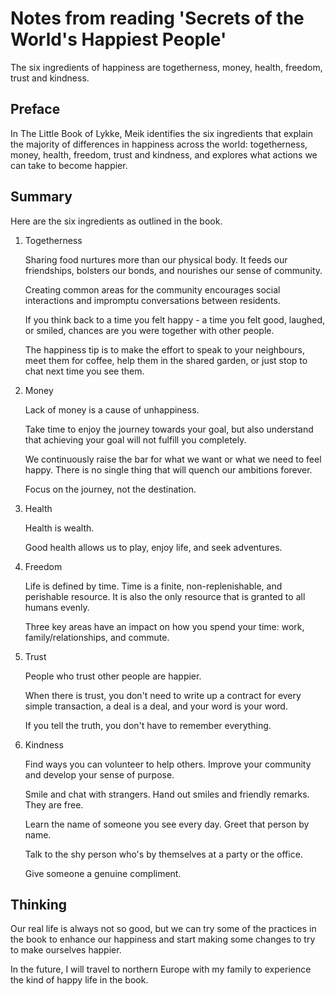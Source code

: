 # Notes from reading 'Secrets of the World's Happiest People'


The six ingredients of happiness are togetherness, money, health, freedom, trust and kindness.

<!--more-->

## Preface

In The Little Book of Lykke, Meik identifies the six ingredients that explain the majority of differences in happiness across the world: togetherness, money, health, freedom, trust and kindness, and explores what actions we can take to become happier.

## Summary

Here are the six ingredients as outlined in the book.

1. Togetherness

    Sharing food nurtures more than our physical body. It feeds our friendships, bolsters our bonds, and nourishes our sense of community.

    Creating common areas for the community encourages social interactions and impromptu conversations between residents.

    If you think back to a time you felt happy - a time you felt good, laughed, or smiled, chances are you were together with other people.

    The happiness tip is to make the effort to speak to your neighbours, meet them for coffee, help them in the shared garden, or just stop to chat next time you see them.

2. Money

    Lack of money is a cause of unhappiness.

    Take time to enjoy the journey towards your goal, but also understand that achieving your goal will not fulfill you completely.
 
    We continuously raise the bar for what we want or what we need to feel happy. There is no single thing that will quench our ambitions forever.

    Focus on the journey, not the destination. 

3. Health
    
    Health is wealth.

    Good health allows us to play, enjoy life, and seek adventures.

4. Freedom

    Life is defined by time. Time is a finite, non-replenishable, and perishable resource. It is also the only resource that is granted to all humans evenly.

    Three key areas have an impact on how you spend your time: work, family/relationships, and commute.

5. Trust
    
    People who trust other people are happier.

    When there is trust, you don't need to write up a contract for every simple transaction, a deal is a deal, and your word is your word.

    If you tell the truth, you don't have to remember everything.

6. Kindness
   
    Find ways you can volunteer to help others. Improve your community and develop your sense of purpose.

    Smile and chat with strangers. Hand out smiles and friendly remarks. They are free.

    Learn the name of someone you see every day. Greet that person by name.

    Talk to the shy person who's by themselves at a party or the office.
    
    Give someone a genuine compliment. 

## Thinking

Our real life is always not so good, but we can try some of the practices in the book to enhance our happiness and start making some changes to try to make ourselves happier.

In the future, I will travel to northern Europe with my family to experience the kind of happy life in the book.


